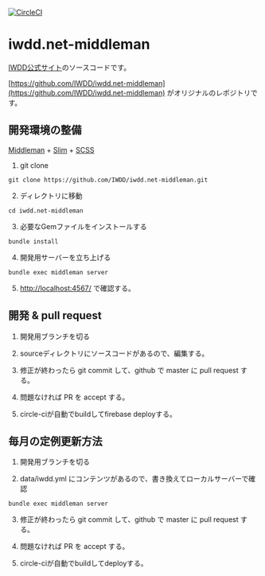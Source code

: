 [![CircleCI](https://circleci.com/gh/IWDD/iwdd.net-middleman/tree/master.svg?style=svg)](https://circleci.com/gh/IWDD/iwdd.net-middleman/tree/master)

iwdd.net-middleman
========================

[IWDD公式サイト](https://iwdd.net)のソースコードです。

[https://github.com/IWDD/iwdd.net-middleman](https://github.com/IWDD/iwdd.net-middleman)
がオリジナルのレポジトリです。



## 開発環境の整備

[Middleman](http://middlemanapp.com/) + [Slim](http://slim-lang.com/) + [SCSS](http://sass-lang.com/)

1. git clone
  ```shell script
  git clone https://github.com/IWDD/iwdd.net-middleman.git
  ```

2. ディレクトリに移動
  ```shell script
  cd iwdd.net-middleman
  ```

3. 必要なGemファイルをインストールする
  ```shell script
  bundle install
  ```

4. 開発用サーバーを立ち上げる
  ```shell script
  bundle exec middleman server
  ```

5. [http://localhost:4567/](http://localhost:4567/) で確認する。


## 開発 & pull request

1. 開発用ブランチを切る

2. sourceディレクトリにソースコードがあるので、編集する。

3. 修正が終わったら git commit して、github で master に pull request する。

4. 問題なければ PR を accept する。

5. circle-ciが自動でbuildしてfirebase deployする。



## 毎月の定例更新方法

1. 開発用ブランチを切る

2. data/iwdd.yml にコンテンツがあるので、書き換えてローカルサーバーで確認
  ```shell script
  bundle exec middleman server
  ```

3. 修正が終わったら git commit して、github で master に pull request する。

4. 問題なければ PR を accept する。

5. circle-ciが自動でbuildしてdeployする。
